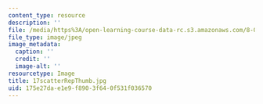 ```yaml
---
content_type: resource
description: ''
file: /media/https%3A/open-learning-course-data-rc.s3.amazonaws.com/8-02t-electricity-and-magnetism-spring-2005/175e27dae1e9f8903f640f531f036570_17scatterRepThumb.jpg
file_type: image/jpeg
image_metadata:
  caption: ''
  credit: ''
  image-alt: ''
resourcetype: Image
title: 17scatterRepThumb.jpg
uid: 175e27da-e1e9-f890-3f64-0f531f036570
---
```

